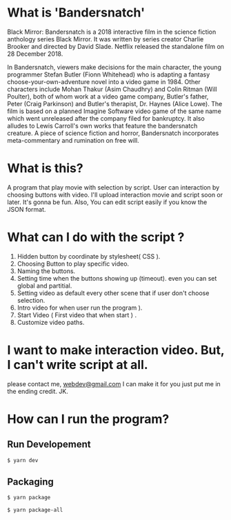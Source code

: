 # What is 'Bandersnatch'

Black Mirror: Bandersnatch is a 2018 interactive film in the science fiction anthology series Black Mirror. It was written by series creator Charlie Brooker and directed by David Slade. Netflix released the standalone film on 28 December 2018.

In Bandersnatch, viewers make decisions for the main character, the young programmer Stefan Butler (Fionn Whitehead) who is adapting a fantasy choose-your-own-adventure novel into a video game in 1984. Other characters include Mohan Thakur (Asim Chaudhry) and Colin Ritman (Will Poulter), both of whom work at a video game company, Butler's father, Peter (Craig Parkinson) and Butler's therapist, Dr. Haynes (Alice Lowe). The film is based on a planned Imagine Software video game of the same name which went unreleased after the company filed for bankruptcy. It also alludes to Lewis Carroll's own works that feature the bandersnatch creature. A piece of science fiction and horror, Bandersnatch incorporates meta-commentary and rumination on free will.

# What is this?

A program that play movie with selection by script. User can interaction by choosing buttons with video.
I'll upload interaction movie and script soon or later. It's gonna be fun. Also, You can edit script easily if you know the JSON format.


# What can I do with the script ?
1. Hidden button by coordinate by stylesheet( CSS ).
2. Choosing Button to play specific video.
3. Naming the buttons.
4. Setting time when the buttons showing up (timeout). even you can set global and partitial.
4. Setting video as default every other scene that if user don't choose selection.
5. Intro video for when user run the program ).
6. Start Video ( First video that when start ) .
7. Customize video paths.

# I want to make interaction video. But, I can't write script at all.

please contact me, <webdev@gmail.com>
I can make it for you just put me in the ending credit. JK.

# How can I run the program?

## Run Developement

```bash
$ yarn dev
```

## Packaging


```bash
$ yarn package
```

```bash
$ yarn package-all
```
